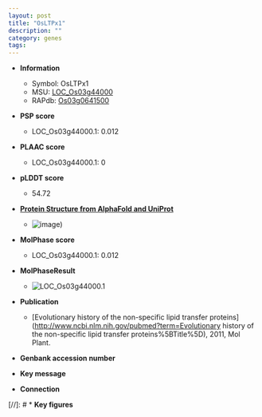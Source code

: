 ```yaml
---
layout: post
title: "OsLTPx1"
description: ""
category: genes
tags: 
---
```


* **Information**  
    + Symbol: OsLTPx1  
    + MSU: [LOC_Os03g44000](http://rice.plantbiology.msu.edu/cgi-bin/ORF_infopage.cgi?orf=LOC_Os03g44000)  
    + RAPdb: [Os03g0641500](http://rapdb.dna.affrc.go.jp/viewer/gbrowse_details/irgsp1?name=Os03g0641500)  

* **PSP score**  
    + LOC_Os03g44000.1: 0.012 

* **PLAAC score**  
    + LOC_Os03g44000.1: 0 

* **pLDDT score**
    + 54.72

* **[Protein Structure from AlphaFold and UniProt](https://www.uniprot.org/uniprotkb/Q10G67/entry#structure)**
    + ![image](https://ricepsp.github.io/images/Q1/AF-Q10G67-F1.png))

* **MolPhase score**
    + LOC_Os03g44000.1: 0.012

* **MolPhaseResult**
    + ![LOC_Os03g44000.1](https://ricepsp.github.io/pictures/LOC_Os03g/LOC_Os03g44000.1.png)

* **Publication**  
    + [Evolutionary history of the non-specific lipid transfer proteins](http://www.ncbi.nlm.nih.gov/pubmed?term=Evolutionary history of the non-specific lipid transfer proteins%5BTitle%5D), 2011, Mol Plant.

* **Genbank accession number**  

* **Key message**  

* **Connection**  

[//]: # * **Key figures**  


